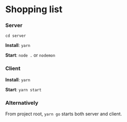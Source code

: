 # Shopping list

### Server

`cd server`

**Install**: `yarn`

**Start**: `node .` or `nodemon`

### Client

**Install**: `yarn`

**Start**: `yarn start`

### Alternatively

From project root, `yarn go` starts both server and client.
